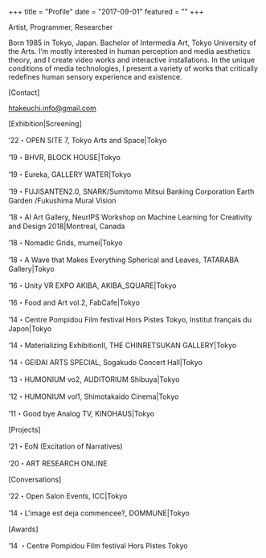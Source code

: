 +++
title = "Profile"
date = "2017-09-01"
featured = ""
+++

Artist, Programmer, Researcher

Born 1985 in Tokyo, Japan. Bachelor of Intermedia Art, Tokyo University of the Arts.
I’m mostly interested in human perception and media aesthetics theory,
and I create video works and interactive installations.
In the unique conditions of media technologies, I present a variety of works that critically redefines human sensory experience and existence.


[Contact]

htakeuchi.info@gmail.com


[Exhibition|Screening]

‘22・OPEN SITE 7, Tokyo Arts and Space|Tokyo

‘19・BHVR, BLOCK HOUSE|Tokyo

‘19・Eureka, GALLERY WATER|Tokyo

‘19・FUJISANTEN2.0, SNARK/Sumitomo Mitsui Banking Corporation Earth Garden /Fukushima Mural Vision

‘18・AI Art Gallery, NeurIPS Workshop on Machine Learning for Creativity and Design 2018|Montreal, Canada

‘18・Nomadic Grids, mumei|Tokyo

‘18・A Wave that Makes Everything Spherical and Leaves, TATARABA Gallery|Tokyo

‘16・Unity VR EXPO AKIBA, AKIBA_SQUARE|Tokyo

‘16・Food and Art vol.2, FabCafe|Tokyo

‘14・Centre Pompidou Film festival Hors Pistes Tokyo, Institut français du Japon|Tokyo

‘14・Materializing ExhibitionⅡ, THE CHINRETSUKAN GALLERY|Tokyo

‘14・GEIDAI ARTS SPECIAL, Sogakudo Concert Hall|Tokyo

‘13・HUMONIUM vo2, AUDITORIUM Shibuya|Tokyo

‘12・HUMONIUM vol1, Shimotakaido Cinema|Tokyo

‘11・Good bye Analog TV, KINOHAUS|Tokyo　

[Projects]

‘21・EoN (Excitation of Narratives)

‘20・ART RESEARCH ONLINE

[Conversations]

‘22・Open Salon Events, ICC|Tokyo

‘14・L'image est deja commencee?, DOMMUNE|Tokyo　　

[Awards]

‘14 ・Centre Pompidou Film festival Hors Pistes Tokyo
